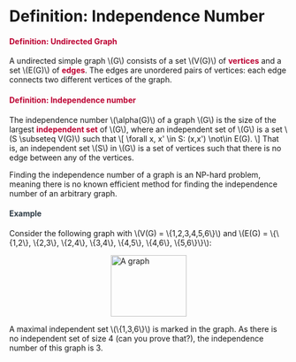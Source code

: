 # Definition: Independence Number

<div class="content-box pad-box-mini border border-trbl border-round">
<h4 style="color: #bc0031;"><strong>Definition: Undirected Graph</strong></h4>
A undirected simple graph \(G\) consists of a set \(V(G)\) of <span style="color: #bc0031;"><strong>vertices</strong></span> and a set \(E(G)\) of <span style="color: #bc0031;"><strong>edges</strong></span>. The edges are unordered pairs of vertices: each edge connects two different vertices of the graph.</div>
<div class="content-box pad-box-mini border border-trbl border-round">
<h4 style="color: #bc0031;"><strong>Definition: Independence number</strong></h4>
The independence number \(\alpha(G)\) of a graph \(G\) is the size of the largest <span style="color: #bc0031;"><strong>independent set</strong></span> of \(G\), where an independent set of \(G\) is a set \(S \subseteq V(G)\) such that \[ \forall x, x' \in S: (x,x') \not\in E(G). \] That is, an independent set \(S\) in \(G\) is a set of vertices such that there is no edge between any of the vertices.</div>
<p>Finding the independence number of a graph is an NP-hard problem, meaning there is no known efficient method for finding the independence number of an arbitrary graph.</p>
<div class="content-box pad-box-mini border border-trbl border-round">
<h4 style="color: #2d3b45;"><strong>Example</strong></h4>
Consider the following graph with \(V(G) = \{1,2,3,4,5,6\}\) and \(E(G) = \{\{1,2\}, \{2,3\}, \{2,4\}, \{3,4\}, \{4,5\}, \{4,6\}, \{5,6\}\}\):
<p><img style="display: block; margin-left: auto; margin-right: auto;" src="https://canvas.uva.nl/courses/10933/files/1322450/preview?verifier=y53iv5fPD2C3r7l6isgg8XgpyhTJhlj8hzueAsV8" alt="A graph" width="137" height="111" data-api-endpoint="https://canvas.uva.nl/api/v1/courses/10933/files/1322450" data-api-returntype="File"></p>
A maximal independent set \(\{1,3,6\}\) is marked in the graph. As there is no independent set of size 4 (can you prove that?), the independence number of this graph is 3.</div>